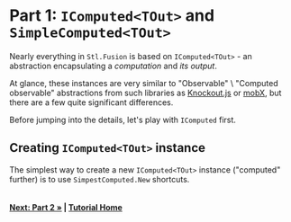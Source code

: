 # Part 1: `IComputed<TOut>` and `SimpleComputed<TOut>`

Nearly everything in `Stl.Fusion` is based on `IComputed<TOut>` - an abstraction encapsulating 
a _computation_ and _its output_.

At glance, these instances are very similar to "Observable" \ "Computed observable" abstractions 
from such libraries as [Knockout.js](https://knockoutjs.com/) or [mobX](https://mobx.js.org/),
but there are a few quite significant differences.

Before jumping into the details, let's play with `IComputed` first.  

## Creating `IComputed<TOut>` instance

The simplest way to create a new `IComputed<TOut>` instance ("computed" further) is
to use `SimpestComputed.New` shortcuts.

``` cs --region part01_create --source-file Part01.cs --project Tutorial.csproj
```

#### [Next: Part 2 &raquo;](./Part02.md) | [Tutorial Home](./README.md)
